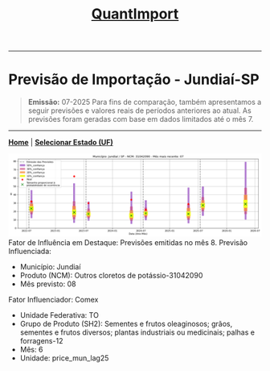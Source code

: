 <header>
    <h1><a href="https://quantimportbrazil.github.io/Sobre/">QuantImport</a></h1>
</header>

---

# Previsão de Importação - Jundiaí-SP

> **Emissão:** 07-2025
> Para fins de comparação, também apresentamos a seguir previsões e valores reais de períodos anteriores ao atual.
> As previsões foram geradas com base em dados limitados até o mês 7.

---

**[Home](https://quantimportbrazil.github.io/Sobre/)** | **[Selecionar Estado (UF)](https://quantimportbrazil.github.io/Unidades_Federativas/)**


![Gráfico de Previsão](31042090.png)
Fator de Influência em Destaque:
Previsões emitidas no mês 8.
Previsão Influenciada:
- Município: Jundiaí
- Produto (NCM): Outros cloretos de potássio-31042090 
- Mês previsto: 08


Fator Influenciador: Comex
- Unidade Federativa: TO
- Grupo de Produto (SH2): Sementes e frutos oleaginosos; grãos, sementes e frutos diversos; plantas industriais ou medicinais; palhas e forragens-12 
- Mês: 6
- Unidade: price_mun_lag25






